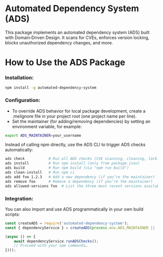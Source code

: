 # Automated Dependency System (ADS)

This package implements an automated dependency system (ADS) built with Domain‑Driven Design. It scans for CVEs, enforces version locking, blocks unauthorized dependency changes, and more.

# How to Use the ADS Package

### Installation:

```bash
npm install -g automated-dependency-system
```

### Configuration:
- To override ADS behavior for local package development, create a .melignore file in your project root (one project name per line).
- Set the maintainer (for adding/removing dependencies) by setting an environment variable, for example:

```bash
export ADS_MAINTAINER=your_username
```
Instead of calling npm directly, use the ADS CLI to trigger ADS checks automatically:

```bash
ads check           # Run all ADS checks (CVE scanning, cleaning, locking)
ads install         # Run npm install (only from package.json)
ads build           # Run npm build (via "npm run build")
ads clean-install   # Run npm ci
ads add foo 1.2.3   # Add a new dependency (if you’re the maintainer)
ads remove foo      # Remove a dependency (if you’re the maintainer)
ads allowed-versions foo  # List the three most recent versions available for "foo"
```

### Integration:
You can also import and use ADS programmatically in your own build scripts:

```js
const createADS = require('automated-dependency-system');
const { dependencyService } = createADS(process.env.ADS_MAINTAINER || 'defaultMaintainer');

(async () => {
    await dependencyService.runADSChecks();
    // Proceed with your npm commands…
})();
```


